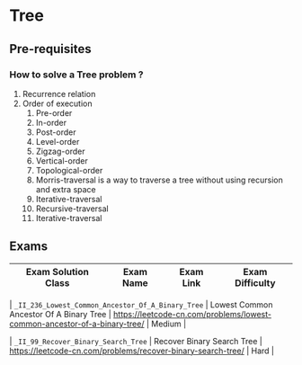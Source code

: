 # Tree

## Pre-requisites

### How to solve a Tree problem ?

1. Recurrence relation
2. Order of execution
   1. Pre-order
   2. In-order
   3. Post-order
   4. Level-order
   5. Zigzag-order
   6. Vertical-order
   7. Topological-order
   8. Morris-traversal is a way to traverse a tree without using recursion and extra space
   9. Iterative-traversal
   10. Recursive-traversal
   11. Iterative-traversal

## Exams

<!-- create mark down table with following columns -->

<!-- 1. Exam Solution Class
1. Exam Name
2. Exam Link
3. Exam Difficulty -->

<!-- Note to add prefix _I_ or _II_ or _III_ for exam solution class name III means hard, II means medium, I means easy-->

| Exam Solution Class | Exam Name | Exam Link | Exam Difficulty |
| --- | --- | --- | --- |
<!-- 236 -->
| `_II_236_Lowest_Common_Ancestor_Of_A_Binary_Tree` | Lowest Common Ancestor Of A Binary Tree | https://leetcode-cn.com/problems/lowest-common-ancestor-of-a-binary-tree/ | Medium |
<!-- 99 -->
| `_II_99_Recover_Binary_Search_Tree` | Recover Binary Search Tree | https://leetcode-cn.com/problems/recover-binary-search-tree/ | Hard |
